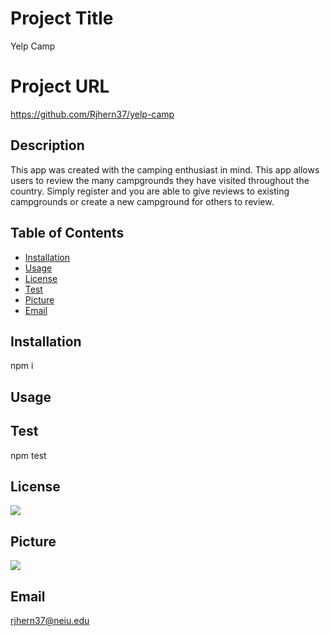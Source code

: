 
# Project Title 
Yelp Camp


# Project URL
https://github.com/Rjhern37/yelp-camp

## Description 
This app was created with the camping enthusiast in mind. This app allows users to review the many campgrounds they have visited throughout the country. Simply register and you are able to give reviews to existing campgrounds or create a new campground for others to review.

## Table of Contents
* [Installation](#installation)
* [Usage](#usage)
* [License](#license)
* [Test](#test)
* [Picture](#picture)
* [Email](#email)


## Installation
npm i

## Usage


## Test
npm test

## License
<img src="https://img.shields.io/badge/license-MIT-blue.svg"/>

## Picture
<img src="https://avatars.githubusercontent.com/u/59975055?v=4"/>

## Email
rjhern37@neiu.edu
